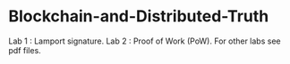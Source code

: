 # Blockchain-and-Distributed-Truth
Lab 1 : Lamport signature.
Lab 2 : Proof of Work (PoW).
For other labs see pdf files.

